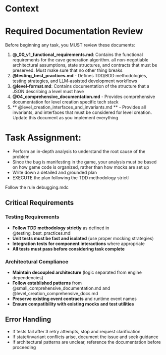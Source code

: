 # Context

# Required Documentation Review
Before beginning any task, you MUST review these documents:


1. **@_00_v1_functional_requirements.md**: Contains the functional requirements for the cave generation algorithm. all non-negotiable architectural assumptions, state structures, and contracts that must be preserved. Must make sure that no other thing breaks 
2. **@testing_best_practices.md** - Defines TDD/BDD methodologies, testing strategies, and LLM-assisted development workflows  
3. **@level-format.md**: Contains documentation of the structure that a JSON describing a level must have 
4. **@04_comprehensive_documentation.md** - Provides comprehensive documentation for level creation specific tech stack
5. ** @level_creation_interfaces_and_invariants.md  ** - Provides all invariants, and interfaces that must be considered for level creation. Update this document as you implement everything


# Task Assignment:
- Perform an in-depth analysis to understand the root cause of the problem
- Since the bug is manifesting in the game, your analysis must be based on how game code is organized, rather than how mocks are set up
- Write down a detailed and grounded plan 
- EXECUTE the plan following the TDD methodology strictl

Follow the rule debugging.mdc 

## Critical Requirements

### Testing Requirements
- **Follow TDD methodology strictly** as defined in  @testing_best_practices.md 
- **Unit tests must be fast and isolated** (use proper mocking strategies)
- **Integration tests for component interactions** where appropriate
- **All tests must pass before considering task complete**

### Architectural Compliance
- **Maintain decoupled architecture** (logic separated from engine dependencies)
- **Follow established patterns** from  @small_comprehensive_documentation.md and @level_creation_comprehensive_docs.md 
- **Preserve existing event contracts** and runtime event names
- **Ensure compatibility with existing mocks and test utilities**

## Error Handling
- If tests fail after 3 retry attempts, stop and request clarification
- If state/invariant conflicts arise, document the issue and seek guidance
- If architectural patterns are unclear, reference the documentation before proceeding